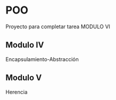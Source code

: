 # POO
Proyecto para completar tarea MODULO VI

## Modulo IV
Encapsulamiento-Abstracción

## Modulo V
Herencia
